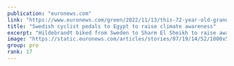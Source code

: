 ```yaml
---
publication: "euronews.com"
link: "https://www.euronews.com/green/2022/11/13/this-72-year-old-grandmother-cycled-more-than-8000km-from-sweden-to-egypt-for-cop27"
title: "Swedish cyclist pedals to Egypt to raise climate awareness"
excerpt: "Hildebrandt biked from Sweden to Sharm El Sheikh to raise awareness and urge world leaders gathered at the conference to take concrete steps to stop climate change."
image: "https://static.euronews.com/articles/stories/07/19/14/52/1000x563_cmsv2_0a017614-ec39-50f4-bedc-d860ae70f2c6-7191452.jpg"
group: pro
rank: 17
---
```

